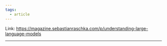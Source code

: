 ```yaml
---
tags:
  - article
---
```

Link: https://magazine.sebastianraschka.com/p/understanding-large-language-models

---------





